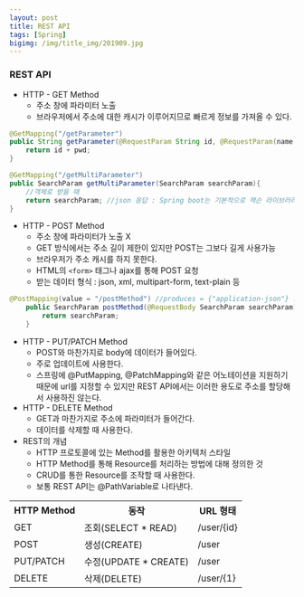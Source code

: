 ```yaml
---
layout: post
title: REST API
tags: [Spring]
bigimg: /img/title_img/201909.jpg
---
```


### REST API
* HTTP - GET Method
    * 주소 창에 파라미터 노출
    * 브라우저에서 주소에 대한 캐시가 이루어지므로 빠르게 정보를 가져올 수 있다.

```java
@GetMapping("/getParameter")
public String getParameter(@RequestParam String id, @RequestParam(name = "password") String pwd){ //query string으로 받을 때
    return id + pwd;
}
```
```java
@GetMapping("/getMultiParameter")
public SearchParam getMultiParameter(SearchParam searchParam){ 
    //객체로 받을 때
    return searchParam; //json 응답 : Spring boot는 기본적으로 잭슨 라이브러리 내장
}
```

* HTTP - POST Method
    * 주소 창에 파라미터가 노출 X
    * GET 방식에서는 주소 길이 제한이 있지만 POST는 그보다 길게 사용가능
    * 브라우저가 주소 캐시를 하지 못한다.
    * HTML의 `<form>` 태그나 ajax를 통해 POST 요청
    * 받는 데이터 형식 : json, xml, multipart-form, text-plain 등
        
```java
@PostMapping(value = "/postMethod") //produces = {"application-json"} : json 외에 받을 데이터 형식을 지정
    public SearchParam postMethod(@RequestBody SearchParam searchParam){ // http post body => data
        return searchParam;
    }
```

* HTTP - PUT/PATCH Method
    * POST와 마찬가지로 body에 데이터가 들어있다.
    * 주로 업데이트에 사용한다.
    * 스프링에 @PutMapping, @PatchMapping와 같은 어노테이션을 지원하기 때문에 url를 지정할 수 있지만 REST API에서는 이러한 용도로 주소를 할당해서 사용하진 않는다.
* HTTP - DELETE Method
    * GET과 마찬가지로 주소에 파라미터가 들어간다.
    * 데이터를 삭제할 때 사용한다.
* REST의 개념
    * HTTP 프로토콜에 있는 Method를 활용한 아키텍처 스타일
    * HTTP Method를 통해 Resource를 처리하는 방법에 대해 정의한 것
    * CRUD를 통한 Resource를 조작할 때 사용한다.
    * 보통 REST API는 @PathVariable로 나타낸다.

<table>
    <tr>
        <th>HTTP Method</th>
        <th>동작</th>
        <th>URL 형태</th>
    </tr>
    <tr>
        <td>GET</td>
        <td>조회(SELECT * READ)</td>
        <td>/user/{id}</td>
    </tr>
    <tr>
        <td>POST</td>
        <td>생성(CREATE)</td>
        <td>/user</td>
    </tr>
    <tr>
        <td>PUT/PATCH</td>
        <td>수정(UPDATE * CREATE)</td>
        <td>/user</td>
    </tr>
    <tr>
        <td>DELETE</td>
        <td>삭제(DELETE)</td>
        <td>/user/{1}</td>
    </tr>
</table>